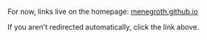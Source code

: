 <script type="text/javascript">
window.location = "http://menegroth.github.io"
</script>

For now, links live on the homepage: [menegroth.github.io](http://menegroth.github.io)

If you aren't redirected automatically, click the link above.
